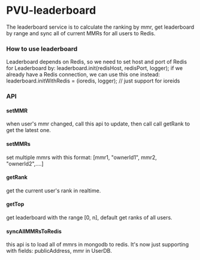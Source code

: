 # PVU-leaderboard
The leaderboard service is to calculate the ranking by mmr, get leaderboard by range and sync all of current MMRs for all users to Redis.
### How to use leaderboard
  Leaderboard depends on Redis, so we need to set host and port of Redis for Leaderboard by:
    leaderboard.init(redisHost, redisPort, logger);
  if we already have a Redis connection, we can use this one instead:
    leaderboard.initWithRedis = (ioredis, logger); // just support for ioreids

### API
#### setMMR
  when user's mmr changed, call this api to update, then call call getRank to get the latest one.
#### setMMRs
  set multiple mmrs with this format: [mmr1, "ownerId1", mmr2, "ownerId2",....]
#### getRank
  get the current user's rank in realtime.
#### getTop
  get leaderboard with the range [0, n], default get ranks of all users.
#### syncAllMMRsToRedis
  this api is to load all of mmrs in mongodb to redis. It's now just supporting with fields: publicAddress, mmr in UserDB.